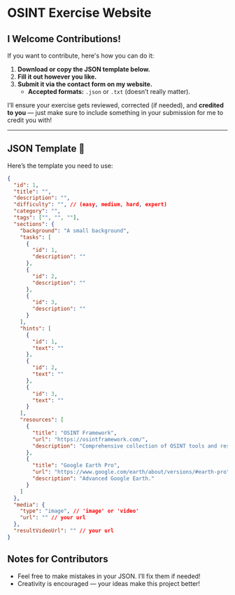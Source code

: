# OSINT Exercise Website  
## I Welcome Contributions!   
If you want to contribute, here's how you can do it:

1. **Download or copy the JSON template below.**  
2. **Fill it out however you like.**  
3. **Submit it via the contact form on my website.**  
   - **Accepted formats:** `.json` or `.txt` (doesn’t really matter).  

I’ll ensure your exercise gets reviewed, corrected (if needed), and **credited to you** — just make sure to include something in your submission for me to credit you with!  

---

## JSON Template 🧩  
Here’s the template you need to use:  

```json
{
  "id": 1,
  "title": "",
  "description": "",
  "difficulty": "", // (easy, medium, hard, expert)
  "category": "",
  "tags": ["", "", ""],
  "sections": {
    "background": "A small background",
    "tasks": [
      {
        "id": 1,
        "description": ""
      },
      {
        "id": 2,
        "description": ""
      },
      {
        "id": 3,
        "description": ""
      }
    ],
    "hints": [
      {
        "id": 1,
        "text": ""
      },
      {
        "id": 2,
        "text": ""
      },
      {
        "id": 3,
        "text": ""
      }
    ],
    "resources": [
      {
        "title": "OSINT Framework",
        "url": "https://osintframework.com/",
        "description": "Comprehensive collection of OSINT tools and resources."
      },
      {
        "title": "Google Earth Pro",
        "url": "https://www.google.com/earth/about/versions/#earth-pro",
        "description": "Advanced Google Earth."
      }
    ]
  },
  "media": {
    "type": "image", // 'image' or 'video'
    "url": "" // your url
  },
  "resultVideoUrl": "" // your url
}
```
## Notes for Contributors
- Feel free to make mistakes in your JSON. I’ll fix them if needed!
- Creativity is encouraged — your ideas make this project better!
